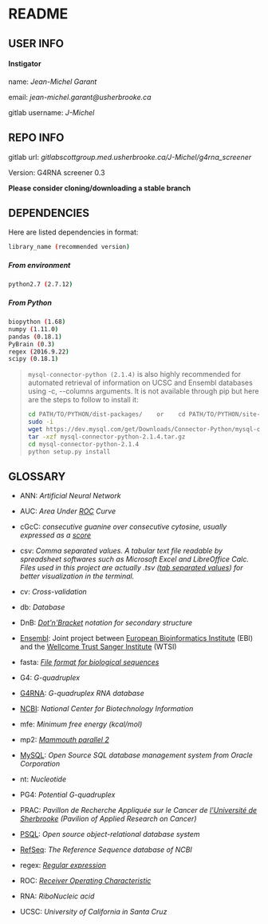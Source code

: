 <Use a Markdown document viewer to display this file as an HTML file in your>
<internet browser:>

**README**
==========

## **USER INFO**

#### Instigator

name:               _Jean-Michel Garant_

email:              _jean-michel.garant@usherbrooke.ca_

gitlab username:    _J-Michel_


## **REPO INFO**

gitlab url:         *gitlabscottgroup.med.usherbrooke.ca/J-Michel/g4rna_screener*

Version: G4RNA screener 0.3

**Please consider cloning/downloading a stable branch**


## **DEPENDENCIES**

Here are listed dependencies in format:
```bash
library_name (recommended version)
```

##### From environment

```bash
python2.7 (2.7.12)
```

##### From Python

```bash
biopython (1.68)
numpy (1.11.0)
pandas (0.18.1)
PyBrain (0.3)
regex (2016.9.22)
scipy (0.18.1)
```

> ```mysql-connector-python (2.1.4)``` is also highly recommended for
> automated retrieval of information on UCSC and Ensembl databases using
> -c, --columns arguments. It is not available through pip but here are the
> steps to follow to install it:
> ```bash
> cd PATH/TO/PYTHON/dist-packages/    or    cd PATH/TO/PYTHON/site-packages/
> sudo -i
> wget https://dev.mysql.com/get/Downloads/Connector-Python/mysql-connector-python-2.1.4.tar.gz
> tar -xzf mysql-connector-python-2.1.4.tar.gz
> cd mysql-connector-python-2.1.4
> python setup.py install
> ```


## **GLOSSARY**

* ANN: _Artificial Neural Network_

* AUC: _Area Under [ROC](https://en.wikipedia.org/wiki/Receiver_operating_characteristic)
 Curve_

* cGcC: _consecutive guanine over consecutive cytosine, usually expressed as a
[score](http://www.ncbi.nlm.nih.gov/pubmed/24121682)_

* csv: _Comma separated values. A tabular text file readable by spreadsheet
softwares such as Microsoft Excel and LibreOffice Calc. Files used in this
project are actually .tsv ([tab separated values](https://en.wikipedia.org/wiki/Comma-separated_values#Standardization)) 
for better visualization in the terminal._

* cv: _Cross-validation_

* db: _Database_

* DnB: _[Dot'n'Bracket](http://ultrastudio.org/en/Dot-Bracket_Notation) notation
for secondary structure_

* [Ensembl](http://www.ensembl.org/index.html): Joint project between [European
Bioinformatics Institute](http://www.ebi.ac.uk/) (EBI) and the [Wellcome Trust Sanger Institute](http://www.sanger.ac.uk/) (WTSI)

* fasta: _[File format for biological sequences](http://blast.ncbi.nlm.nih.gov/blastcgihelp.shtml)_

* G4: _G-quadruplex_

* [G4RNA](http://scottgroup.med.usherbrooke.ca/G4RNA/): _G-quadruplex RNA
database_

* [NCBI](http://www.ncbi.nlm.nih.gov/): _National Center for Biotechnology Information_

* mfe: _Minimum free energy (kcal/mol)_

* mp2: _[Mammouth parallel 2](https://wiki.calculquebec.ca/w/Mp2)_

* [MySQL](http://www.mysql.com/): _Open Source SQL database management system 
from Oracle Corporation_

* nt: _Nucleotide_

* PG4: _Potential G-quadruplex_

* PRAC: _Pavillon de Recherche Appliquée sur le Cancer de [l'Université de
Sherbrooke](http://www.usherbrooke.ca/) (Pavilion of Applied Research on Cancer)_

* [PSQL](https://www.postgresql.org): _Open source object-relational database system_

* [RefSeq](http://www.ncbi.nlm.nih.gov/refseq/): _The Reference Sequence
database of NCBI_

* regex: _[Regular expression](http://dobromirivanov.net/wp-content/uploads/2013/06/Oreilly.Introducing.Regular.Expressions.Jul.2012.pdf)_

* ROC: _[Receiver Operating Characteristic](https://en.wikipedia.org/wiki/Receiver_operating_characteristic)_

* RNA: _RiboNucleic acid_

* UCSC: _University of California in Santa Cruz_
